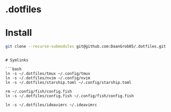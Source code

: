 # .dotfiles

# Install

```bash
git clone --recurse-submodules git@github.com:DaanGrob05/.dotfiles.git ~/.dotfiles
```

````

# Symlinks

```bash
ln -s ~/.dotfiles/tmux ~/.config/tmux
ln -s ~/.dotfiles/nvim ~/.config/nvim
ln -s ~/.dotfiles/starship.toml ~/.config/starship.toml

rm ~/.config/fish/config.fish
ln -s ~/.dotfiles/config.fish ~/.config/fish/config.fish

ln -s ~/.dotfiles/ideavimrc ~/.ideavimrc

````
